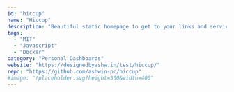 ```yaml
---
id: "hiccup"
name: "Hiccup"
description: "Beautiful static homepage to get to your links and services quickly. It has built-in search, editing, PWA support and localstorage caching to easily organize your start page."
tags:
  - "MIT"
  - "Javascript"
  - "Docker"
category: "Personal Dashboards"
website: "https://designedbyashw.in/test/hiccup/"
repo: "https://github.com/ashwin-pc/hiccup"
#image: "/placeholder.svg?height=300&width=400"
---
```


